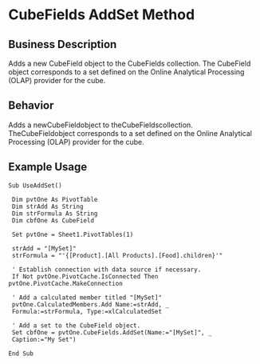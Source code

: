 # CubeFields AddSet Method

## Business Description
Adds a new CubeField object to the CubeFields collection. The CubeField object corresponds to a set defined on the Online Analytical Processing (OLAP) provider for the cube.

## Behavior
Adds a newCubeFieldobject to theCubeFieldscollection. TheCubeFieldobject corresponds to a set defined on the Online Analytical Processing (OLAP) provider for the cube.

## Example Usage
```vba
Sub UseAddSet() 
 
 Dim pvtOne As PivotTable 
 Dim strAdd As String 
 Dim strFormula As String 
 Dim cbfOne As CubeField 
 
 Set pvtOne = Sheet1.PivotTables(1) 
 
 strAdd = "[MySet]" 
 strFormula = "'{[Product].[All Products].[Food].children}'" 
 
 ' Establish connection with data source if necessary. 
 If Not pvtOne.PivotCache.IsConnected Then pvtOne.PivotCache.MakeConnection 
 
 ' Add a calculated member titled "[MySet]" 
 pvtOne.CalculatedMembers.Add Name:=strAdd, _ 
 Formula:=strFormula, Type:=xlCalculatedSet 
 
 ' Add a set to the CubeField object. 
 Set cbfOne = pvtOne.CubeFields.AddSet(Name:="[MySet]", _ 
 Caption:="My Set") 
 
End Sub
```